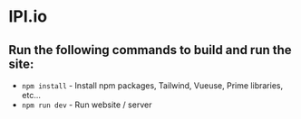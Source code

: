 # IPI.io

## Run the following commands to build and run the site:
- `npm install` - Install npm packages, Tailwind, Vueuse, Prime libraries, etc...
- `npm run dev` - Run website / server
